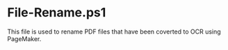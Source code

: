 # File-Rename.ps1
This file is used to rename PDF files that have been coverted to OCR using PageMaker.